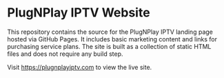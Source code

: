 # PlugNPlay IPTV Website

This repository contains the source for the PlugNPlay IPTV landing page hosted via GitHub Pages.
It includes basic marketing content and links for purchasing service plans. The site is built as
a collection of static HTML files and does not require any build step.

Visit <https://plugnplayiptv.com> to view the live site.
